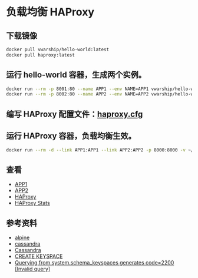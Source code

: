 # 负载均衡 HAProxy

##  下载镜像
```bash
docker pull vwarship/hello-world:latest
docker pull haproxy:latest
```

## 运行 hello-world 容器，生成两个实例。
```bash
docker run --rm -p 8001:80 --name APP1 --env NAME=APP1 vwarship/hello-world:latest
docker run --rm -p 8002:80 --name APP2 --env NAME=APP2 vwarship/hello-world:latest
```

## 编写 HAProxy 配置文件：[haproxy.cfg](haproxy.cfg)

## 运行 HAProxy 容器，负载均衡生效。
```bash
docker run --rm -d --link APP1:APP1 --link APP2:APP2 -p 8000:8000 -v ~/GitHub/wang-junjian/learn-docker/load-balancing/haproxy/haproxy.cfg:/usr/local/etc/haproxy/haproxy.cfg --name haproxy haproxy
```

## 查看
* [APP1](http://localhost:8001)
* [APP2](http://localhost:8002)
* [HAProxy](http://localhost:8000)
* [HAProxy Stats](http://localhost:8000/admin?stats)

## 参考资料
* [alpine](https://hub.docker.com/_/alpine/)
* [cassandra](https://hub.docker.com/_/cassandra/)
* [Cassandra](https://cassandra.apache.org)
* [CREATE KEYSPACE](https://docs.datastax.com/en/cql/3.3/cql/cql_reference/cqlCreateKeyspace.html)
* [Querying from system.schema_keyspaces generates code=2200 [Invalid query]](https://dba.stackexchange.com/questions/149977/querying-from-system-schema-keyspaces-generates-code-2200-invalid-query)
